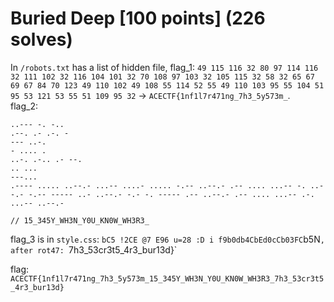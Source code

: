 # Buried Deep [100 points] (226 solves)
In `/robots.txt` has a list of hidden file, flag_1: `49 115 116 32 80 97 114 116 32 111 102 32 116 104 101 32 70 108 97 103 32 105 115 32 58 32 65 67 69 67 84 70 123 49 110 102 49 108 55 114 52 55 49 110 103 95 55 104 51 95 53 121 53 55 51 109 95 32` -> `ACECTF{1nf1l7r471ng_7h3_5y573m_`.\
flag_2:
```text
..--- -. -..
.--. .- .-. -
--- ..-.
- .... .
..-. .-.. .- --.
.. ...
---...
.---- ..... ..--.- ...-- ....- ..... -.-- ..--.- .-- .... ...-- -. ..--.- -.-- ----- ..- ..--.- -.- -. ----- .-- ..--.- .-- .... ...-- .-. ...-- ..--.-

// 15_345Y_WH3N_Y0U_KN0W_WH3R3_
```
flag_3 is in `style.css`: `bC5 !2CE @7 E96 u=28 :D i f9b0db4CbEd0cCb03FC`b5N`, after rot47: `7h3_53cr3t5_4r3_bur13d}`

flag: `ACECTF{1nf1l7r471ng_7h3_5y573m_15_345Y_WH3N_Y0U_KN0W_WH3R3_7h3_53cr3t5_4r3_bur13d}`